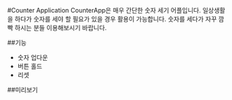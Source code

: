 #Counter Application
CounterApp은 매우 간단한 숫자 세기 어플입니다.
일상생활을 하다가 숫자를 세야 할 필요가 있을 경우 활용이 가능합니다.
숫자를 세다가 자꾸 깜빡 하시는 분들 이용해보시기 바랍니다.

##기능
* 숫자 업다운
* 버튼 홀드
* 리셋

##미리보기
